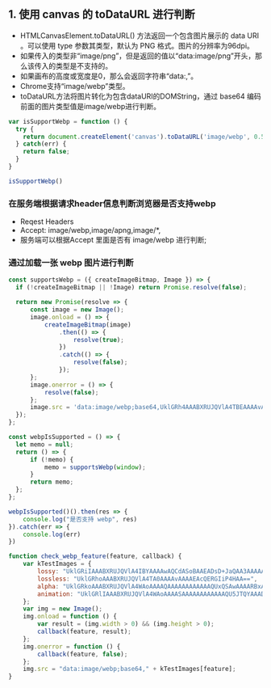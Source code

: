 ## 1. 使用 canvas 的 toDataURL 进行判断
- HTMLCanvasElement.toDataURL() 方法返回一个包含图片展示的 data URI 。可以使用 type 参数其类型，默认为 PNG 格式。图片的分辨率为96dpi。
- 如果传入的类型非“image/png”，但是返回的值以“data:image/png”开头，那么该传入的类型是不支持的。
- 如果画布的高度或宽度是0，那么会返回字符串“data:,”。
- Chrome支持“image/webp”类型。
- toDataURL方法将图片转化为包含dataURI的DOMString，通过 base64 编码前面的图片类型值是image/webp进行判断。

```javascript
var isSupportWebp = function () {
  try {
    return document.createElement('canvas').toDataURL('image/webp', 0.5).indexOf('data:image/webp') === 0;
  } catch(err) {
    return false;
  }
}

isSupportWebp()
```

### 在服务端根据请求header信息判断浏览器是否支持webp
- Reqest Headers 
- Accept: image/webp,image/apng,image/*,
- 服务端可以根据Accept 里面是否有 image/webp 进行判断;

### 通过加载一张 webp 图片进行判断

```javascript
const supportsWebp = ({ createImageBitmap, Image }) => {
  if (!createImageBitmap || !Image) return Promise.resolve(false);

  return new Promise(resolve => {
      const image = new Image();
      image.onload = () => {
          createImageBitmap(image)
              .then(() => {
                  resolve(true);
              })
              .catch(() => {
                  resolve(false);
              });
      };
      image.onerror = () => {
          resolve(false);
      };
      image.src = 'data:image/webp;base64,UklGRh4AAABXRUJQVlA4TBEAAAAvAAAAAAfQ//73v/+BiOh/AAA=';
  });
};

const webpIsSupported = () => {
  let memo = null;
  return () => {
      if (!memo) {
          memo = supportsWebp(window);
      }
      return memo;
  };
};

webpIsSupported()().then(res => {
    console.log("是否支持 webp", res)
}).catch(err => {
    console.log(err)
})
```

```javascript
function check_webp_feature(feature, callback) {
    var kTestImages = {
        lossy: "UklGRiIAAABXRUJQVlA4IBYAAAAwAQCdASoBAAEADsD+JaQAA3AAAAAA",
        lossless: "UklGRhoAAABXRUJQVlA4TA0AAAAvAAAAEAcQERGIiP4HAA==",
        alpha: "UklGRkoAAABXRUJQVlA4WAoAAAAQAAAAAAAAAAAAQUxQSAwAAAARBxAR/Q9ERP8DAABWUDggGAAAABQBAJ0BKgEAAQAAAP4AAA3AAP7mtQAAAA==",
        animation: "UklGRlIAAABXRUJQVlA4WAoAAAASAAAAAAAAAAAAQU5JTQYAAAD/////AABBTk1GJgAAAAAAAAAAAAAAAAAAAGQAAABWUDhMDQAAAC8AAAAQBxAREYiI/gcA"
    };
    var img = new Image();
    img.onload = function () {
        var result = (img.width > 0) && (img.height > 0);
        callback(feature, result);
    };
    img.onerror = function () {
        callback(feature, false);
    };
    img.src = "data:image/webp;base64," + kTestImages[feature];
}
```